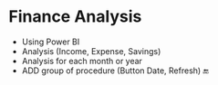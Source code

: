 # Finance Analysis
* Using Power BI
* Analysis (Income, Expense, Savings)
* Analysis for each month or year
* ADD group of procedure (Button Date, Refresh) 🔚
